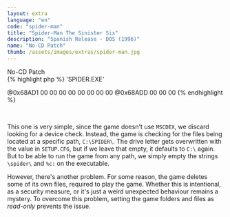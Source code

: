 ```yaml
---
layout: extra
language: "en"
code: "spider-man"
title: "Spider-Man The Sinister Six"
description: "Spanish Release - DOS (1996)"
name: "No-CD Patch"
thumb: /assets/images/extras/spider-man.jpg
---
```


<div id="spider-man" class="collapsible-show">No-CD Patch</div>
<div id="spider-man-data" class="content-show" markdown="1">
{% highlight php %}
'SPIDER.EXE'

@0x68AD1  00 00 00 00 00 00 00 00
@0x68ADD  00 00 00
{% endhighlight %}
</div>
<br>

This one is very simple, since the game doesn't use `MSCDEX`, we discard looking for a device check. Instead, the game is checking for the files being located at a specific path, `C:\SPIDER\`. The drive letter gets overwritten with the value in `SETUP.CFG`, but if we leave that empty, it defaults to `C:\` again. But to be able to run the game from any path, we simply empty the strings `\spider\` and `%c:` on the executable.

However, there's another problem. For some reason, the game deletes some of its own files, required to play the game. Whether this is intentional, as a security measure, or it's just a weird unexpected behaviour remains a mystery. To overcome this problem, setting the game folders and files as *read-only* prevents the issue.